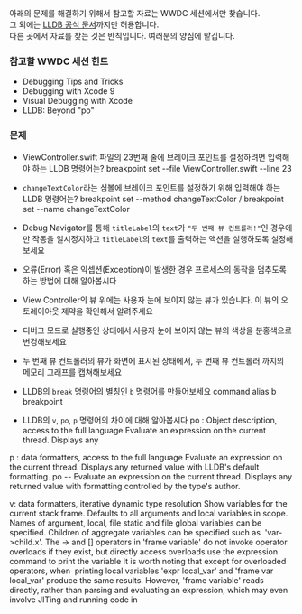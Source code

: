 아래의 문제를 해결하기 위해서 참고할 자료는 WWDC 세션에서만 찾습니다.   
그 외에는 [LLDB 공식 문서](https://lldb.llvm.org/)까지만 허용합니다.  
다른 곳에서 자료를 찾는 것은 반칙입니다. 여러분의 양심에 맡깁니다.

### 참고할 WWDC 세션 힌트

* Debugging Tips and Tricks
* Debugging with Xcode 9
* Visual Debugging with Xcode
* LLDB: Beyond "po"



### 문제

- ViewController.swift 파일의 23번째 줄에 브레이크 포인트를 설정하려면 입력해야 하는 LLDB 명령어는? breakpoint set --file ViewController.swift --line 23
- `changeTextColor`라는 심볼에 브레이크 포인트를 설정하기 위해 입력해야 하는 LLDB 명령어는? breakpoint set --method changeTextColor / breakpoint set --name changeTextColor

- Debug Navigator를 통해 `titleLabel`의 `text`가 `"두 번째 뷰 컨트롤러!"`인 경우에만 작동을 일시정지하고 `titleLabel`의 `text`를 출력하는 액션을 실행하도록 설정해보세요
- 오류(Error) 혹은 익셉션(Exception)이 발생한 경우 프로세스의 동작을 멈추도록 하는 방법에 대해 알아봅시다
- View Controller의 뷰 위에는 사용자 눈에 보이지 않는 뷰가 있습니다. 이 뷰의 오토레이아웃 제약을 확인해서 알려주세요
- 디버그 모드로 실행중인 상태에서 사용자 눈에 보이지 않는 뷰의 색상을 분홍색으로 변겅해보세요
- 두 번째 뷰 컨트롤러의 뷰가 화면에 표시된 상태에서, 두 번째 뷰 컨트롤러 까지의 메모리 그래프를 캡쳐해보세요
- LLDB의 `break` 명령어의 별칭인 `b` 명령어를 만들어보세요 command alias b breakpoint
- LLDB의 `v`, `po`, `p` 명령어의 차이에 대해 알아봅시다
po : Object description, access to the full language
Evaluate an expression on the current thread.  Displays any

p : data formatters, access to the full language
Evaluate an expression on the current thread.  Displays any returned value with LLDB's default formatting. po        -- Evaluate an expression on the current thread.  Displays any returned value with formatting controlled by the type's author.

v: data formatters, iterative dynamic type resolution
Show variables for the current stack frame. Defaults to all  arguments and local variables in scope. Names of argument, local, file static and file global variables can be specified. Children of aggregate variables can be specified such as            'var->child.x'.  The -> and [] operators in 'frame variable' do not invoke operator overloads if they exist, but directly access overloads use the expression command to print the variable It is worth noting that except for overloaded operators, when                printing local variables 'expr local_var' and 'frame var  local_var' produce the same results.  However, 'frame variable' reads directly, rather than parsing and evaluating an expression, which may even involve JITing and running code in

